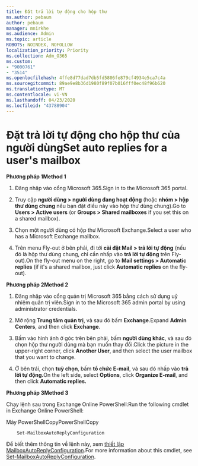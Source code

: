 ```yaml
---
title: Đặt trả lời tự động cho hộp thư
ms.author: pebaum
author: pebaum
manager: mnirkhe
ms.audience: Admin
ms.topic: article
ROBOTS: NOINDEX, NOFOLLOW
localization_priority: Priority
ms.collection: Adm_O365
ms.custom:
- "9000761"
- "3514"
ms.openlocfilehash: 4ffe8d77dad7db5fd5806fe879cf4934e5ca7c4a
ms.sourcegitcommit: 89ae9e8b36d1980f89f07b016fff0ec48f96b620
ms.translationtype: MT
ms.contentlocale: vi-VN
ms.lasthandoff: 04/23/2020
ms.locfileid: "43788904"
---
```

# <a name="set-auto-replies-for-a-users-mailbox"></a><span data-ttu-id="1532d-102">Đặt trả lời tự động cho hộp thư của người dùng</span><span class="sxs-lookup"><span data-stu-id="1532d-102">Set auto replies for a user's mailbox</span></span>

<span data-ttu-id="1532d-103">**Phương pháp 1**</span><span class="sxs-lookup"><span data-stu-id="1532d-103">**Method 1**</span></span>

1. <span data-ttu-id="1532d-104">Đăng nhập vào cổng Microsoft 365.</span><span class="sxs-lookup"><span data-stu-id="1532d-104">Sign in to the Microsoft 365 portal.</span></span>

2. <span data-ttu-id="1532d-105">Truy cập **người dùng > người dùng đang hoạt động** (hoặc **nhóm > hộp thư dùng chung** nếu bạn đặt điều này vào hộp thư dùng chung).</span><span class="sxs-lookup"><span data-stu-id="1532d-105">Go to **Users > Active users** (or **Groups > Shared mailboxes** if you set this on a shared mailbox).</span></span>

3. <span data-ttu-id="1532d-106">Chọn một người dùng có hộp thư Microsoft Exchange.</span><span class="sxs-lookup"><span data-stu-id="1532d-106">Select a user who has a Microsoft Exchange mailbox.</span></span>

4. <span data-ttu-id="1532d-107">Trên menu Fly-out ở bên phải, đi tới **cài đặt Mail > trả lời tự động** (nếu đó là hộp thư dùng chung, chỉ cần nhấp vào **trả lời tự động** trên Fly-out).</span><span class="sxs-lookup"><span data-stu-id="1532d-107">On the fly-out menu on the right, go to **Mail settings > Automatic replies** (if it's a shared mailbox, just click **Automatic replies** on the fly-out).</span></span>

<span data-ttu-id="1532d-108">**Phương pháp 2**</span><span class="sxs-lookup"><span data-stu-id="1532d-108">**Method 2**</span></span>

1. <span data-ttu-id="1532d-109">Đăng nhập vào cổng quản trị Microsoft 365 bằng cách sử dụng uỷ nhiệm quản trị viên.</span><span class="sxs-lookup"><span data-stu-id="1532d-109">Sign in to the Microsoft 365 admin portal by using administrator credentials.</span></span>

2. <span data-ttu-id="1532d-110">Mở rộng **Trung tâm quản trị**, và sau đó bấm **Exchange**.</span><span class="sxs-lookup"><span data-stu-id="1532d-110">Expand **Admin Centers**, and then click **Exchange**.</span></span>

3. <span data-ttu-id="1532d-111">Bấm vào hình ảnh ở góc trên bên phải, bấm **người dùng khác**, và sau đó chọn hộp thư người dùng mà bạn muốn thay đổi.</span><span class="sxs-lookup"><span data-stu-id="1532d-111">Click the picture in the upper-right corner, click **Another User**, and then select the user mailbox that you want to change.</span></span>

4. <span data-ttu-id="1532d-112">Ở bên trái, chọn **tuỳ chọn**, bấm **tổ chức E-mail**, và sau đó nhấp vào **trả lời tự động.**</span><span class="sxs-lookup"><span data-stu-id="1532d-112">On the left side, select **Options**, click **Organize E-mail**, and then click **Automatic replies.**</span></span>

<span data-ttu-id="1532d-113">**Phương pháp 3**</span><span class="sxs-lookup"><span data-stu-id="1532d-113">**Method 3**</span></span>

<span data-ttu-id="1532d-114">Chạy lệnh sau trong Exchange Online PowerShell:</span><span class="sxs-lookup"><span data-stu-id="1532d-114">Run the following cmdlet in Exchange Online PowerShell:</span></span>

<span data-ttu-id="1532d-115">Máy PowerShellCopy</span><span class="sxs-lookup"><span data-stu-id="1532d-115">PowerShellCopy</span></span>

```
    Set-MailboxAutoReplyConfiguration
```

<span data-ttu-id="1532d-116">Để biết thêm thông tin về lệnh này, xem [thiết lập MailboxAutoReplyConfiguration](https://docs.microsoft.com/powershell/module/exchange/mailboxes/set-mailboxautoreplyconfiguration).</span><span class="sxs-lookup"><span data-stu-id="1532d-116">For more information about this cmdlet, see [Set-MailboxAutoReplyConfiguration](https://docs.microsoft.com/powershell/module/exchange/mailboxes/set-mailboxautoreplyconfiguration).</span></span>
